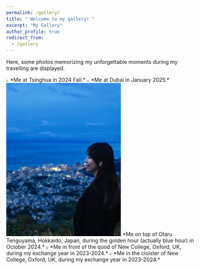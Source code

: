 ```yaml
---
permalink: /gallery/
title: " Welcome to my gallery! "
excerpt: "My Gallery"
author_profile: true
redirect_from: 
  - /gallery
---  
```



Here, some photos memorizing my unforgettable moments during my travelling are displayed.

<img src='/images/gallery/portraint4.jpg' style='zoom:40%;'/>
*Me at Tsinghua in 2024 Fall.*




<img src='/images/gallery/portrait5.jpg' style='zoom:40%;'/>
*Me at Dubai in January 2025.*




<img src='/images/gallery/portrait1.jpg' style='zoom:40%;'/>
*Me on top of Otaru Tenguyama, Hokkaido, Japan, during the golden hour (actually blue hour) in October 2024.*




<img src='/images/gallery/portrait2.jpg' style='zoom:40%;'/>
*Me in front of the quod of New College, Oxford, UK, during my exchange year in 2023-2024.*




<img src='/images/gallery/portrait3.jpg' style='zoom:40%;'/>
*Me in the cloister of New College, Oxford, UK, during my exchange year in 2023-2024.*